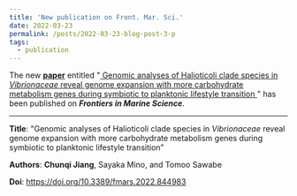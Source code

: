 ```yaml
---
title: 'New publication on Front. Mar. Sci.'
date: 2022-03-23
permalink: /posts/2022-03-23-blog-post-3-p
tags:
  - publication
---
```


The new [**paper**](https://doi.org/10.3389/fmars.2022.844983) entitled "<ins> Genomic analyses of Halioticoli clade species in *Vibrionaceae* reveal genome expansion with more carbohydrate metabolism genes during symbiotic to planktonic lifestyle transition
</ins>" has been published on ***Frontiers in Marine Science***.


---

**Title**: "Genomic analyses of Halioticoli clade species in *Vibrionaceae* reveal genome expansion with more carbohydrate metabolism genes during symbiotic to planktonic lifestyle transition"

**Authors**: **Chunqi Jiang**, Sayaka Mino, and Tomoo Sawabe

**Doi**: https://doi.org/10.3389/fmars.2022.844983
